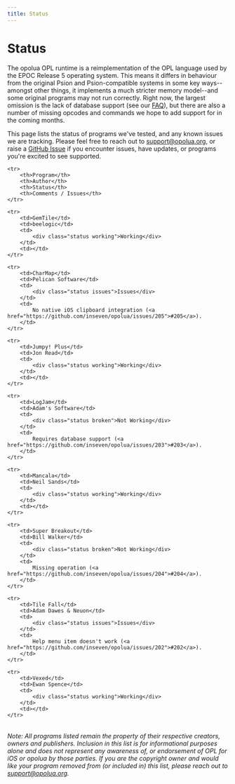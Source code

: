 ```yaml
---
title: Status
---
```


# Status

The opolua OPL runtime is a reimplementation of the OPL language used by the EPOC Release 5 operating system. This means it differs in behaviour from the original Psion and Psion-compatible systems in some key ways--amongst other things, it implements a much stricter memory model--and some original programs may not run correctly. Right now, the largest omission is the lack of database support (see our [FAQ](/faq/)), but there are also a number of missing opcodes and commands we hope to add support for in the coming months.

This page lists the status of programs we've tested, and any known issues we are tracking. Please feel free to reach out to [support@opolua.org](mailto:support@opolua.org), or raise a [GitHub Issue](https://github.com/opolua/issues) if you encounter issues, have updates, or programs you're excited to see supported.

<table>

    <tr>
        <th>Program</th>
        <th>Author</th>
        <th>Status</th>
        <th>Comments / Issues</th>
    </tr>

    <tr>
        <td>GemTile</td>
        <td>beelogic</td>
        <td>
            <div class="status working">Working</div>
        </td>
        <td></td>
    </tr>

    <tr>
        <td>CharMap</td>
        <td>Pelican Software</td>
        <td>
            <div class="status issues">Issues</div>
        </td>
        <td>
            No native iOS clipboard integration (<a href="https://github.com/inseven/opolua/issues/205">#205</a>).
        </td>
    </tr>

    <tr>
        <td>Jumpy! Plus</td>
        <td>Jon Read</td>
        <td>
            <div class="status working">Working</div>
        </td>
        <td></td>
    </tr>

    <tr>
        <td>LogJam</td>
        <td>Adam's Software</td>
        <td>
            <div class="status broken">Not Working</div>
        </td>
        <td>
            Requires database support (<a href="https://github.com/inseven/opolua/issues/203">#203</a>).
        </td>
    </tr>

    <tr>
        <td>Mancala</td>
        <td>Neil Sands</td>
        <td>
            <div class="status working">Working</div>
        </td>
        <td></td>
    </tr>

    <tr>
        <td>Super Breakout</td>
        <td>Bill Walker</td>
        <td>
            <div class="status broken">Not Working</div>
        </td>
        <td>
            Missing operation (<a href="https://github.com/inseven/opolua/issues/204">#204</a>).
        </td>
    </tr>

    <tr>
        <td>Tile Fall</td>
        <td>Adam Dawes & Neuon</td>
        <td>
            <div class="status issues">Issues</div>
        </td>
        <td>
            Help menu item doesn't work (<a href="https://github.com/inseven/opolua/issues/202">#202</a>).
        </td>
    </tr>

    <tr>
        <td>Vexed</td>
        <td>Ewan Spence</td>
        <td>
            <div class="status working">Working</div>
        </td>
        <td></td>
    </tr>

</table>

_Note: All programs listed remain the property of their respective creators, owners and publishers. Inclusion in this list is for informational purposes alone and does not represent any awareness of, or endorsement of OPL for iOS or opolua by those parties. If you are the copyright owner and would like your program removed from (or included in) this list, please reach out to [support@opolua.org](mailto:support@opolua.org)._
